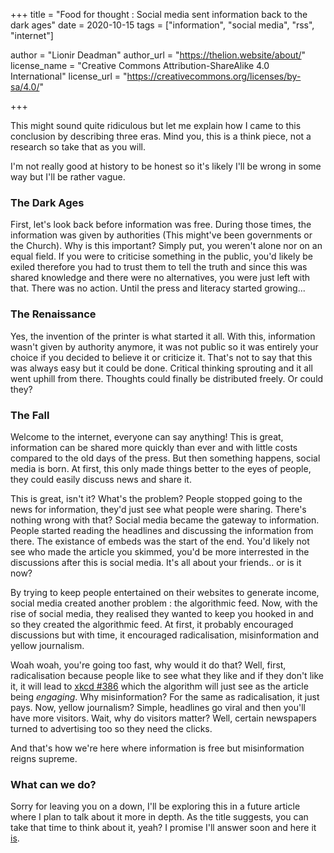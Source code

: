 +++
title = "Food for thought : Social media sent information back to the dark ages"
date = 2020-10-15
tags = ["information", "social media", "rss", "internet"]

author = "Lionir Deadman"
author_url = "https://thelion.website/about/"
license_name = "Creative Commons Attribution-ShareAlike 4.0 International"
license_url = "https://creativecommons.org/licenses/by-sa/4.0/"

+++

This might sound quite ridiculous but let me explain how I came to this conclusion by describing three eras. Mind you, this is a think piece, not a research so take that as you will.
<!--more-->

I'm not really good at history to be honest so it's likely I'll be wrong in some way but I'll be rather vague.

### The Dark Ages

First, let's look back before information was free. During those times, the information was given by authorities (This might've been governments or the Church).
Why is this important? Simply put, you weren't alone nor on an equal field. If you were to criticise something in the public, you'd likely be exiled therefore you
had to trust them to tell the truth and since this was shared knowledge and there were no alternatives, you were just left with that. There was no action.
Until the press and literacy started growing...

### The Renaissance

Yes, the invention of the printer is what started it all. With this, information wasn't given by authority anymore, it was not public so it was entirely your choice
if you decided to believe it or criticize it. That's not to say that this was always easy but it could be done. Critical thinking sprouting and it all went uphill
from there. Thoughts could finally be distributed freely. Or could they?

### The Fall

Welcome to the internet, everyone can say anything! This is great, information can be shared more quickly than ever and with little costs compared to the old days of
the press. But then something happens, social media is born. At first, this only made things better to the eyes of people, they could easily discuss news and share it.

This is great, isn't it? What's the problem? People stopped going to the news for information, they'd just see what people were sharing. There's nothing wrong with that?
Social media became the gateway to information. People started reading the headlines and discussing the information from there. The existance of embeds was the start of the end.
You'd likely not see who made the article you skimmed, you'd be more interrested in the discussions after this is social media. It's all about your friends.. or is it now?

By trying to keep people entertained on their websites to generate income, social media created another problem : the algorithmic feed. Now, with the rise of social media, they realised
they wanted to keep you hooked in and so they created the algorithmic feed. At first, it probably encouraged discussions but with time, it encouraged radicalisation,
misinformation and yellow journalism.

Woah woah, you're going too fast, why would it do that? Well, first, radicalisation because people like to see what they like and if they don't like it, it will lead to [xkcd #386](https://xkcd.com/386/)
which the algorithm will just see as the article being *engaging*. Why misinformation? For the same as radicalisation, it just pays. Now, yellow journalism? Simple, headlines
go viral and then you'll have more visitors. Wait, why do visitors matter? Well, certain newspapers turned to advertising too so they need the clicks.

And that's how we're here where information is free but misinformation reigns supreme.

### What can we do?

Sorry for leaving you on a down, I'll be exploring this in a future article where I plan to talk about it more in depth. As the title suggests,
you can take that time to think about it, yeah? I promise I'll answer soon and here it [is](/2020-10-18/).
